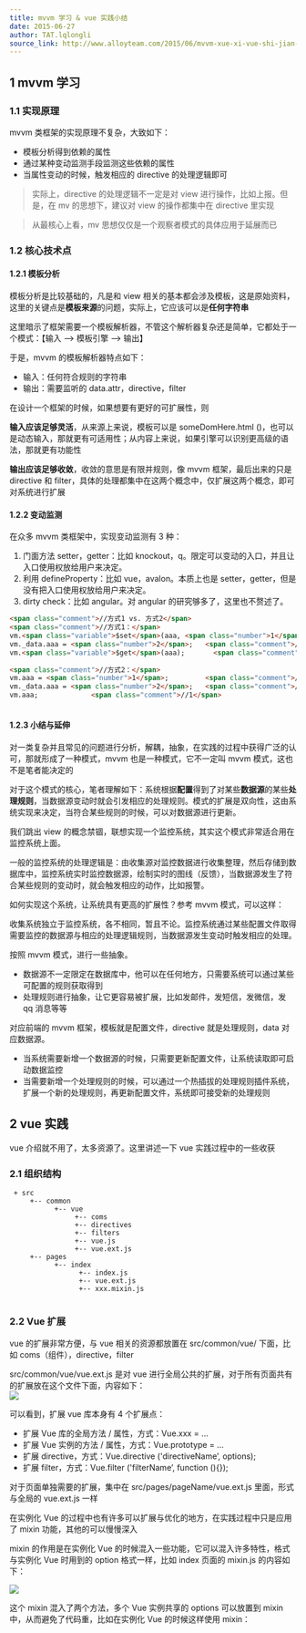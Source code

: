 ```yaml
---
title: mvvm 学习 & vue 实践小结
date: 2015-06-27
author: TAT.lqlongli
source_link: http://www.alloyteam.com/2015/06/mvvm-xue-xi-vue-shi-jian-xiao-jie/
---
```


<!-- {% raw %} - for jekyll -->

## 1 mvvm 学习

### 1.1 实现原理

mvvm 类框架的实现原理不复杂，大致如下：

-   模板分析得到依赖的属性
-   通过某种变动监测手段监测这些依赖的属性
-   当属性变动的时候，触发相应的 directive 的处理逻辑即可

> 实际上，directive 的处理逻辑不一定是对 view 进行操作，比如上报。但是，在 mv 的思想下，建议对 view 的操作都集中在 directive 里实现

> 从最核心上看，mv 思想仅仅是一个观察者模式的具体应用于延展而已

### 1.2 核心技术点

#### 1.2.1 模板分析

模板分析是比较基础的，凡是和 view 相关的基本都会涉及模板，这是原始资料，这里的关键点是**模板来源**的问题，实际上，它应该可以是**任何字符串**

这里暗示了框架需要一个模板解析器，不管这个解析器复杂还是简单，它都处于一个模式：【输入 --> 模板引擎 --> 输出】

于是，mvvm 的模板解析器特点如下：

-   输入：任何符合规则的字符串
-   输出：需要监听的 data.attr，directive，filter

在设计一个框架的时候，如果想要有更好的可扩展性，则

**输入应该足够灵活**，从来源上来说，模板可以是 someDomHere.html ()，也可以是动态输入，那就更有可适用性；从内容上来说，如果引擎可以识别更高级的语法，那就更有功能性

**输出应该足够收敛**，收敛的意思是有限并规则，像 mvvm 框架，最后出来的只是 directive 和 filter，具体的处理都集中在这两个概念中，仅扩展这两个概念，即可对系统进行扩展

#### 1.2.2 变动监测

在众多 mvvm 类框架中，实现变动监测有 3 种：

1.  门面方法 setter，getter：比如 knockout，q。限定可以变动的入口，并且让入口使用权放给用户来决定。
2.  利用 defineProperty：比如 vue，avalon。本质上也是 setter，getter，但是没有把入口使用权放给用户来决定。
3.  dirty check：比如 angular。对 angular 的研究够多了，这里也不赘述了。

```html
<span class="comment">//方式1 vs. 方式2</span>
<span class="comment">//方式1：</span>
vm.<span class="variable">$set</span>(aaa, <span class="number">1</span>);    <span class="comment">//会触发变动逻辑</span>
vm._data.aaa = <span class="number">2</span>;   <span class="comment">//不会触发变动逻辑，不过这不是框架希望的操作，可以被hack</span>
vm.<span class="variable">$get</span>(aaa);       <span class="comment">//2</span>
 
<span class="comment">//方式2：</span>
vm.aaa = <span class="number">1</span>;         <span class="comment">//一定会触发变动逻辑</span>
vm._data.aaa = <span class="number">2</span>;   <span class="comment">//也可以找到内部的data进行修改，但是没用</span>
vm.aaa;             <span class="comment">//1</span>
 
```

#### 1.2.3 小结与延伸

对一类复杂并且常见的问题进行分析，解耦，抽象，在实践的过程中获得广泛的认可，那就形成了一种模式，mvvm 也是一种模式，它不一定叫 mvvm 模式，这也不是笔者能决定的

对于这个模式的核心，笔者理解如下：系统根据**配置**得到了对某些**数据源**的某些**处理规则**，当数据源变动时就会引发相应的处理规则。模式的扩展是双向性，这由系统实现来决定，当符合某些规则的时候，可以对数据源进行更新。

我们跳出 view 的概念禁锢，联想实现一个监控系统，其实这个模式非常适合用在监控系统上面。

一般的监控系统的处理逻辑是：由收集源对监控数据进行收集整理，然后存储到数据库中，监控系统实时监控数据源，绘制实时的图线（反馈），当数据源发生了符合某些规则的变动时，就会触发相应的动作，比如报警。

如何实现这个系统，让系统具有更高的扩展性？参考 mvvm 模式，可以这样：

收集系统独立于监控系统，各不相同，暂且不论。监控系统通过某些配置文件取得需要监控的数据源与相应的处理逻辑规则，当数据源发生变动时触发相应的处理。

按照 mvvm 模式，进行一些抽象。

-   数据源不一定限定在数据库中，他可以在任何地方，只需要系统可以通过某些可配置的规则获取得到
-   处理规则进行抽象，让它更容易被扩展，比如发邮件，发短信，发微信，发 qq 消息等等

对应前端的 mvvm 框架，模板就是配置文件，directive 就是处理规则，data 对应数据源。

-   当系统需要新增一个数据源的时候，只需要更新配置文件，让系统读取即可启动数据监控
-   当需要新增一个处理规则的时候，可以通过一个热插拔的处理规则插件系统，扩展一个新的处理规则，再更新配置文件，系统即可接受新的处理规则

## 2 vue 实践

vue 介绍就不用了，太多资源了。这里讲述一下 vue 实践过程中的一些收获

### 2.1 组织结构

     + src
         +-- common
               +-- vue
                    +-- coms
                    +-- directives
                    +-- filters
                    +-- vue.js
                    +-- vue.ext.js
         +-- pages
               +-- index
                     +-- index.js
                     +-- vue.ext.js
                     +-- xxx.mixin.js
     

### 2.2 Vue 扩展

vue 的扩展非常方便，与 vue 相关的资源都放置在 src/common/vue/ 下面，比如 coms（组件），directive，filter

src/common/vue/vue.ext.js 是对 vue 进行全局公共的扩展，对于所有页面共有的扩展放在这个文件下面，内容如下：  
![](http://7tszky.com1.z0.glb.clouddn.com/FuA2rjp5OSyt-X2Je8Gl5sxQldqM)

可以看到，扩展 vue 库本身有 4 个扩展点：

-   扩展 Vue 库的全局方法 / 属性，方式：Vue.xxx = …
-   扩展 Vue 实例的方法 / 属性，方式：Vue.prototype = …
-   扩展 directive，方式：Vue.directive ('directiveName’, options);
-   扩展 filter，方式：Vue.filter ('filterName’, function (){});

对于页面单独需要的扩展，集中在 src/pages/pageName/vue.ext.js 里面，形式与全局的 vue.ext.js 一样

在实例化 Vue 的过程中也有许多可以扩展与优化的地方，在实践过程中只是应用了 mixin 功能，其他的可以慢慢深入

mixin 的作用是在实例化 Vue 的时候混入一些功能，它可以混入许多特性，格式与实例化 Vue 时用到的 option 格式一样，比如 index 页面的 mixin.js 的内容如下：

![](http://7tszky.com1.z0.glb.clouddn.com/FgjhliZsMCdcS4m8qgaG_s-R46tz)

这个 mixin 混入了两个方法，多个 Vue 实例共享的 options 可以放置到 mixin 中，从而避免了代码重，比如在实例化 Vue 的时候这样使用 mixin：


<!-- {% endraw %} - for jekyll -->